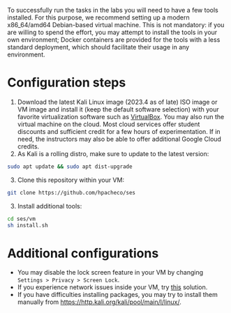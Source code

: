 
To successfully run the tasks in the labs you will need to have a few tools installed.
For this purpose, we recommend setting up a modern x86_64/amd64 Debian-based virtual machine. This is not mandatory: if you are willing to spend the effort, you may attempt to install the tools in your own environment; Docker containers are provided for the tools with a less standard deployment, which should facilitate their usage in any environment.

# Configuration steps

1. Download the latest Kali Linux image (2023.4 as of late) ISO image or VM image and install it (keep the default software selection) with your favorite virtualization software such as [VirtualBox](https://www.virtualbox.org/). You may also run the virtual machine on the cloud. Most cloud services offer student discounts and sufficient credit for a few hours of experimentation. If in need, the instructors may also be able to offer additional Google Cloud credits.
2. As Kali is a rolling distro, make sure to update to the latest version:
``` bash
sudo apt update && sudo apt dist-upgrade
```
3. Clone this repository within your VM:
``` bash
git clone https://github.com/hpacheco/ses
```
3. Install additional tools:
``` bash
cd ses/vm
sh install.sh
```

# Additional configurations

* You may disable the lock screen feature in your VM by changing `Settings > Privacy > Screen Lock`.
* If you experience network issues inside your VM, try [this](https://stackoverflow.com/a/55072881) solution.
* If you have difficulties installing packages, you may try to install them manually from <https://http.kali.org/kali/pool/main/l/linux/>.



